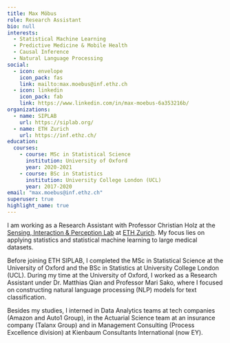 ```yaml
---
title: Max Möbus
role: Research Assistant
bio: null
interests:
  - Statistical Machine Learning
  - Predictive Medicine & Mobile Health
  - Causal Inference
  - Natural Language Processing
social:
  - icon: envelope
    icon_pack: fas
    link: mailto:max.moebus@inf.ethz.ch
  - icon: linkedin
    icon_pack: fab
    link: https://www.linkedin.com/in/max-moebus-6a353216b/
organizations:
  - name: SIPLAB
    url: https://siplab.org/
  - name: ETH Zurich
    url: https://inf.ethz.ch/
education:
  courses:
    - course: MSc in Statistical Science
      institution: University of Oxford
      year: 2020-2021
    - course: BSc in Statistics
      institution: University College London (UCL)
      year: 2017-2020
email: "max.moebus@inf.ethz.ch"
superuser: true
highlight_name: true
---
```

I am working as a Research Assistant with Professor Christian Holz at the [Sensing, Interaction & Perception Lab](https://siplab.org/) at [ETH Zurich](https://inf.ethz.ch/). My focus lies on applying statistics and statistical machine learning to large medical datasets.

Before joining ETH SIPLAB, I completed the MSc in Statistical Science at the University of Oxford and the BSc in Statistics at University College London (UCL). During my time at the University of Oxford, I worked as a Research Assistant under Dr. Matthias Qian and Professor Mari Sako, where I focused on constructing natural language processing (NLP) models for text classification.

Besides my studies, I interned in Data Analytics teams at tech companies (Amazon and Auto1 Group), in the Actuarial Science team at an insurance company (Talanx Group) and in Management Consulting (Process Excellence division) at Kienbaum Consultants International (now EY). 

